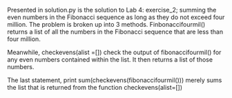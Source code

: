 Presented in solution.py is the solution to Lab 4: exercise_2; summing the even numbers in the Fibonacci sequence as long as they do not exceed four million.  The problem is broken up into 3 methods.  Finbonaccifourmil() returns a list of all the numbers in the Fibonacci sequence that are less than four million.  

Meanwhile, checkevens(alist =[]) check the output of fibonaccifourmil() for any even numbers contained within the list.  It then returns a list of those numbers.

The last statement, print sum(checkevens(fibonaccifourmil())) merely sums the list that is returned from the function checkevens(alist=[])

